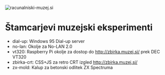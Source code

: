 ![racunalniski-muzej.si](https://raw.githubusercontent.com/markostamcar/muzej.si/master/muzej.jpg)

# Štamcarjevi muzejski eksperimenti
- dial-up: Windows 95 Dial-up server
- no-lan: Okolje za No-LAN 2.0
- vt320: Raspberry Pi okolje za dostop do http://zbirka.muzej.si/ prek DEC VT320
- zbirka-crt: CSS+JS za retro CRT izgled http://zbirka.muzej.si/
- zx-mold: Kalup za betonski odlitek ZX Spectruma
